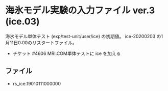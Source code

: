 海氷モデル実験の入力ファイル ver.3 (ice.03)
========

海氷モデル単体テスト (exp/test-unit/user/ice) の初期値。
ice-20200203 の1月11日0:00のリスタートファイル。

  * チケット #4606 MRI.COM単体テストに ice を加える

ファイル
--------

  * rs_ice.19010111000000
